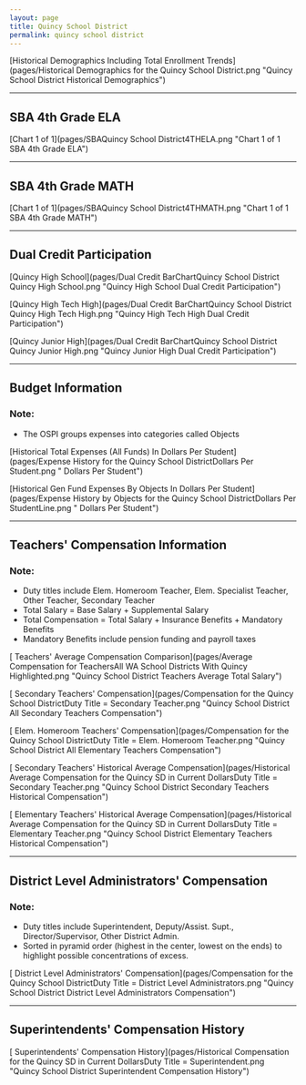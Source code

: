 ```yaml
---
layout: page
title: Quincy School District
permalink: quincy school district
---
```



[Historical Demographics Including Total Enrollment Trends](pages/Historical Demographics for the Quincy School District.png "Quincy School District Historical Demographics")

___

## SBA 4th Grade ELA

[Chart 1 of 1](pages/SBAQuincy School District4THELA.png "Chart 1 of 1 SBA 4th Grade ELA")


___

## SBA 4th Grade MATH

[Chart 1 of 1](pages/SBAQuincy School District4THMATH.png "Chart 1 of 1 SBA 4th Grade MATH")


___

## Dual Credit Participation

[Quincy High School](pages/Dual Credit BarChartQuincy School District Quincy High School.png "Quincy High School Dual Credit Participation")

[Quincy High Tech High](pages/Dual Credit BarChartQuincy School District Quincy High Tech High.png "Quincy High Tech High Dual Credit Participation")

[Quincy Junior High](pages/Dual Credit BarChartQuincy School District Quincy Junior High.png "Quincy Junior High Dual Credit Participation")


___

## Budget Information
### Note:
- The OSPI groups expenses into categories called Objects

[Historical Total Expenses (All Funds) In Dollars Per Student](pages/Expense History for the Quincy School DistrictDollars Per Student.png " Dollars Per Student")

[Historical Gen Fund Expenses By Objects In Dollars Per Student](pages/Expense History by Objects for the Quincy School DistrictDollars Per StudentLine.png " Dollars Per Student")


___

## Teachers' Compensation Information
### Note:
- Duty titles include Elem. Homeroom Teacher, Elem. Specialist Teacher, Other Teacher, Secondary Teacher
- Total Salary = Base Salary + Supplemental Salary
- Total Compensation = Total Salary + Insurance Benefits + Mandatory Benefits
- Mandatory Benefits include pension funding and payroll taxes

[ Teachers' Average Compensation Comparison](pages/Average Compensation for TeachersAll WA School Districts With Quincy Highlighted.png "Quincy School District Teachers Average Total Salary")

[ Secondary Teachers' Compensation](pages/Compensation for the Quincy School DistrictDuty Title = Secondary Teacher.png "Quincy School District All Secondary Teachers Compensation")

[ Elem. Homeroom Teachers' Compensation](pages/Compensation for the Quincy School DistrictDuty Title = Elem. Homeroom Teacher.png "Quincy School District All Elementary Teachers Compensation")

[ Secondary Teachers' Historical Average Compensation](pages/Historical Average Compensation for the Quincy SD in Current DollarsDuty Title = Secondary Teacher.png "Quincy School District Secondary Teachers Historical Compensation")

[ Elementary Teachers' Historical Average Compensation](pages/Historical Average Compensation for the Quincy SD in Current DollarsDuty Title = Elementary Teacher.png "Quincy School District Elementary Teachers Historical Compensation")


___

## District Level Administrators' Compensation

### Note:
- Duty titles include Superintendent, Deputy/Assist. Supt., Director/Supervisor, Other District Admin.
- Sorted in pyramid order (highest in the center, lowest on the ends) to highlight possible concentrations of excess.

[ District Level Administrators' Compensation](pages/Compensation for the Quincy School DistrictDuty Title = District Level Administrators.png "Quincy School District District Level Administrators Compensation")


___

## Superintendents' Compensation History

[ Superintendents' Compensation History](pages/Historical Compensation for the Quincy SD in Current DollarsDuty Title = Superintendent.png "Quincy School District Superintendent Compensation History")

